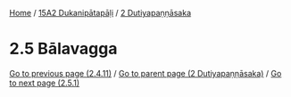 
[Home](/) / [15A2 Dukanipātapāḷi](../../15A2.md) / [2 Dutiyapaṇṇāsaka](../2.md)

# 2.5 Bālavagga


[Go to previous page (2.4.11)](2.4/2.4.11.md) / [Go to parent page (2 Dutiyapaṇṇāsaka)](../2.md) / [Go to next page (2.5.1)](2.5/2.5.1.md)


